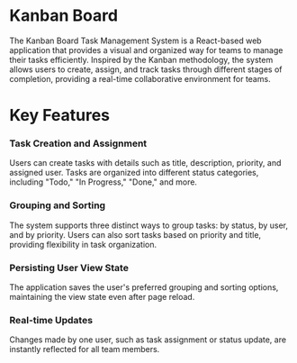 
# Kanban Board

The Kanban Board Task Management System is a React-based web application that provides a visual and organized way for teams to manage their tasks efficiently. Inspired by the Kanban methodology, the system allows users to create, assign, and track tasks through different stages of completion, providing a real-time collaborative environment for teams.

# Key Features

### Task Creation and Assignment

Users can create tasks with details such as title, description, priority, and assigned user.
Tasks are organized into different status categories, including "Todo," "In Progress," "Done," and more.

### Grouping and Sorting

The system supports three distinct ways to group tasks: by status, by user, and by priority.
Users can also sort tasks based on priority and title, providing flexibility in task organization.

### Persisting User View State

The application saves the user's preferred grouping and sorting options, maintaining the view state even after page reload.

### Real-time Updates

Changes made by one user, such as task assignment or status update, are instantly reflected for all team members.



